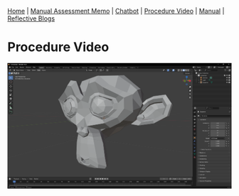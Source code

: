 [Home](index.md) | [Manual Assessment Memo](manual_assessment_memo.md) | [Chatbot](chatbot.md) | [Procedure Video](procedure_video.md) | [Manual](manual.md) | [Reflective Blogs](reflective_blogs.md) 


# Procedure Video

[![Blender Add-On Install Procedure Video](blenderdemo_thumb.png)](https://github.com/D-Starr-Stuff/D-Starr-Stuff.github.io/raw/refs/heads/main/Blenderdemo.webm)
